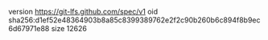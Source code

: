 version https://git-lfs.github.com/spec/v1
oid sha256:d1ef52e48364903b8a85c8399389762e2f2c90b260b6c894f8b9ec6d67971e88
size 12626
